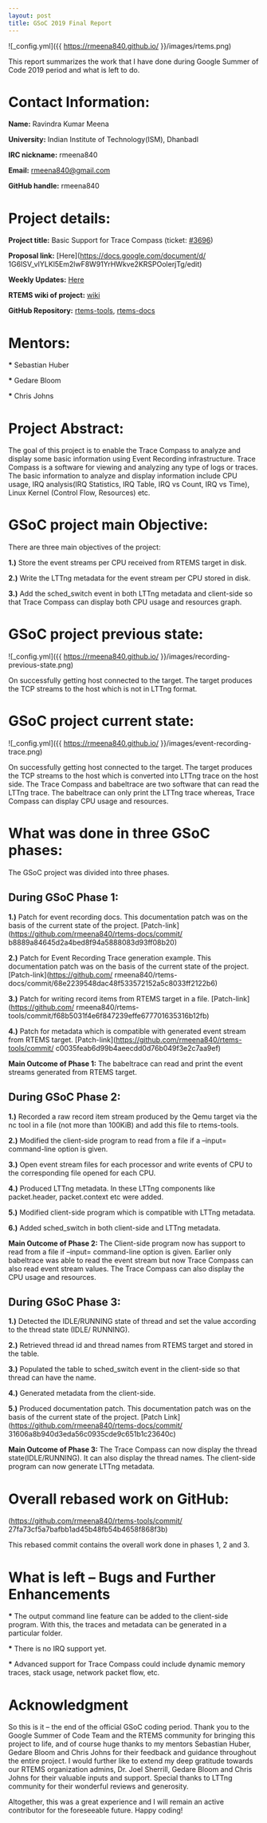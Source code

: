 ```yaml
---
layout: post
title: GSoC 2019 Final Report
---
```


![_config.yml]({{ https://rmeena840.github.io/ }}/images/rtems.png)

This report summarizes the work that I have done during Google Summer of Code 2019 period 
and what is left to do.

# Contact Information:

**Name:** Ravindra Kumar Meena

**University:** Indian Institute of Technology(ISM), Dhanbadl

**IRC nickname:** rmeena840

**Email:** rmeena840@gmail.com

**GitHub handle:** rmeena840

# Project details:

**Project title:** Basic Support for Trace Compass (ticket: [#3696](https://devel.rtems.org/ticket/3696))

**Proposal link:** [Here](https://docs.google.com/document/d/
1G6ISV_vIYLKl5Em2lwF8W91YrHWkve2KRSPOolerjTg/edit)

**Weekly Updates:** [Here](https://devel.rtems.org/wiki/GSoC/2019#RavindraKumarMeena)

**RTEMS wiki of project:** [wiki](https://devel.rtems.org/wiki/GSoC/2019/Basic_Support_for_Trace_Compass)

**GitHub Repository:** [rtems-tools](https://github.com/rmeena840/rtems-tools/tree/ravindra-rtems), 
[rtems-docs](https://github.com/rmeena840/rtems-docs/tree/ravindra-rtems)

# Mentors:

**\*** Sebastian Huber

**\*** Gedare Bloom

**\*** Chris Johns

# Project Abstract:

The goal of this project is to enable the Trace Compass to analyze and display some basic 
information using Event Recording infrastructure. Trace Compass is a software for viewing and 
analyzing any type of logs or traces. The basic information to analyze and display information 
include CPU usage, IRQ analysis(IRQ Statistics, IRQ Table, IRQ vs Count, IRQ vs Time), Linux Kernel
(Control Flow, Resources) etc.

# GSoC project main Objective:

There are three main objectives of the project:

**1.)** Store the event streams per CPU received from RTEMS target in disk.

**2.)** Write the LTTng metadata for the event stream per CPU stored in disk.

**3.)** Add the sched_switch event in both LTTng metadata and client-side so that
Trace Compass can display both CPU usage and resources graph.

# GSoC project previous state:

![_config.yml]({{ https://rmeena840.github.io/ }}/images/recording-previous-state.png)

On successfully getting host connected to the target. The target produces the TCP streams to the 
host which is not in LTTng format.

# GSoC project current state:

![_config.yml]({{ https://rmeena840.github.io/ }}/images/event-recording-trace.png)

On successfully getting host connected to the target. The target produces the TCP streams to the 
host which is converted into LTTng trace on the host side. The Trace Compass and babeltrace are two 
software that can read the LTTng trace. The babeltrace can only print the LTTng trace whereas, 
Trace Compass can display CPU usage and resources.

# What was done in three GSoC phases:

The GSoC project was divided into three phases. 

## During GSoC Phase 1:

**1.)** Patch for event recording docs. This documentation patch was on the basis of the current state of the project. [Patch-link](https://github.com/rmeena840/rtems-docs/commit/
b8889a84645d2a4bed8f94a5888083d93ff08b20)

**2.)** Patch for Event Recording Trace generation example. This documentation patch was on the basis of the current state of the project. [Patch-link](https://github.com/
rmeena840/rtems-docs/commit/68e2239548dac48f533572152a5c8033ff2122b6)

**3.)** Patch for writing record items from RTEMS target in a file. [Patch-link](https://github.com/
rmeena840/rtems-tools/commit/f68b5031f4e6f847239effe677701635316b12fb)

**4.)** Patch for metadata which is compatible with generated event stream from RTEMS target.
[Patch-link](https://github.com/rmeena840/rtems-tools/commit/
c0035feab6d99b4aeecdd0d76b049f3e2c7aa9ef)

**Main Outcome of Phase 1:** The babeltrace can read and print the event streams generated 
from RTEMS target.

## During GSoC Phase 2:

**1.)** Recorded a raw record item stream produced by the Qemu target via the nc tool in a file 
(not more than 100KiB) and add this file to rtems-tools.

**2.)** Modified the client-side program to read from a file if a –input= command-line option is 
given.

**3.)** Open event stream files for each processor and write events of CPU to the corresponding 
file opened for each CPU.

**4.)** Produced LTTng metadata. In these LTTng components like packet.header, packet.context etc 
were added. 

**5.)** Modified client-side program which is compatible with LTTng metadata.

**6.)** Added sched_switch in both client-side and LTTng metadata.

**Main Outcome of Phase 2:** The Client-side program now has support to read from a file if –input= 
command-line option is given. Earlier only babeltrace was able to read the event stream but now 
Trace Compass can also read event stream values. The Trace Compass can also display the CPU usage 
and resources.

## During GSoC Phase 3:

**1.)** Detected the IDLE/RUNNING state of thread and set the value according to the thread state
(IDLE/ RUNNING).

**2.)** Retrieved thread id and thread names from RTEMS target and stored in the table. 

**3.)** Populated the table to sched_switch event in the client-side so that thread can have the 
name.

**4.)** Generated metadata from the client-side.

**5.)** Produced documentation patch. This documentation patch was on the basis of the current 
state of the project. [Patch Link](https://github.com/rmeena840/rtems-docs/commit/
31606a8b940d3eda56c0935cde9c651b1c23640c)

**Main Outcome of Phase 3:** The Trace Compass can now display the thread state(IDLE/RUNNING). It 
can also display the thread names. The client-side program can now generate LTTng metadata.

# Overall rebased work on GitHub:

(https://github.com/rmeena840/rtems-tools/commit/
27fa73cf5a7bafbb1ad45b48fb54b4658f868f3b)

This rebased commit contains the overall work done in phases 1, 2 and 3.

# What is left – Bugs and Further Enhancements

**\*** The output command line feature can be added to the client-side program. With this, the 
traces and metadata can be generated in a particular folder.

**\*** There is no IRQ support yet.

**\*** Advanced support for Trace Compass could include dynamic memory traces, stack usage, network 
packet flow, etc.

# Acknowledgment

So this is it – the end of the official GSoC coding period. Thank you to the Google Summer of Code 
Team and the RTEMS community for bringing this project to life, and of course huge thanks to my 
mentors Sebastian Huber, Gedare Bloom and Chris Johns for their feedback and guidance throughout 
the entire project.  I would further like to extend my deep gratitude towards our RTEMS 
organization admins, Dr. Joel Sherrill, Gedare Bloom and Chris Johns for their valuable inputs 
and support.  Special thanks to LTTng community for their wonderful reviews and generosity.

Altogether, this was a great experience and I will remain an active contributor for the foreseeable 
future. Happy coding!

